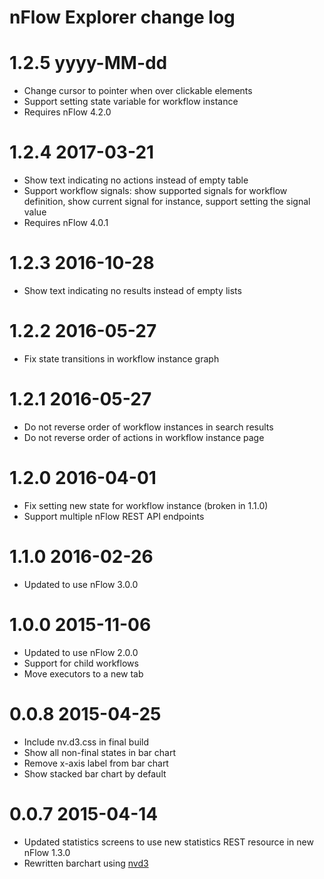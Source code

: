 # nFlow Explorer change log

1.2.5 yyyy-MM-dd
================

* Change cursor to pointer when over clickable elements
* Support setting state variable for workflow instance
* Requires nFlow 4.2.0

1.2.4 2017-03-21
================

* Show text indicating no actions instead of empty table
* Support workflow signals: show supported signals for workflow definition, show current signal for instance, support setting the signal value
* Requires nFlow 4.0.1

1.2.3 2016-10-28
================

* Show text indicating no results instead of empty lists

1.2.2 2016-05-27
================

* Fix state transitions in workflow instance graph

1.2.1 2016-05-27
================

* Do not reverse order of workflow instances in search results
* Do not reverse order of actions in workflow instance page

1.2.0 2016-04-01
================

* Fix setting new state for workflow instance (broken in 1.1.0)
* Support multiple nFlow REST API endpoints

1.1.0 2016-02-26
================

* Updated to use nFlow 3.0.0

1.0.0 2015-11-06
================

* Updated to use nFlow 2.0.0
* Support for child workflows
* Move executors to a new tab

0.0.8 2015-04-25
================

* Include nv.d3.css in final build
* Show all non-final states in bar chart
* Remove x-axis label from bar chart
* Show stacked bar chart by default

0.0.7 2015-04-14
================

* Updated statistics screens to use new statistics REST resource in new nFlow 1.3.0
* Rewritten barchart using [nvd3](http://nvd3.org/)
